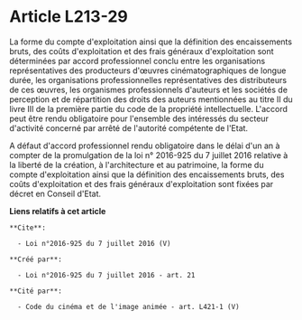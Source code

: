 # Article L213-29

La forme du compte d'exploitation ainsi que la définition des encaissements bruts, des coûts d'exploitation et des frais
généraux d'exploitation sont déterminées par accord professionnel conclu entre les organisations représentatives des
producteurs d'œuvres cinématographiques de longue durée, les organisations professionnelles représentatives des distributeurs
de ces œuvres, les organismes professionnels d'auteurs et les sociétés de perception et de répartition des droits des auteurs
mentionnées au titre II du livre III de la première partie du code de la propriété intellectuelle. L'accord peut être rendu
obligatoire pour l'ensemble des intéressés du secteur d'activité concerné par arrêté de l'autorité compétente de l'Etat. 

A défaut d'accord professionnel rendu obligatoire dans le délai d'un an à compter de la promulgation de la loi n° 2016-925 du
7 juillet 2016 relative à la liberté de la création, à l'architecture et au patrimoine, la forme du compte d'exploitation
ainsi que la définition des encaissements bruts, des coûts d'exploitation et des frais généraux d'exploitation sont fixées
par décret en Conseil d'Etat.

**Liens relatifs à cet article**

	**Cite**:

	  - Loi n°2016-925 du 7 juillet 2016 (V)

	**Créé par**:

	  - Loi n°2016-925 du 7 juillet 2016 - art. 21

	**Cité par**:

	  - Code du cinéma et de l'image animée - art. L421-1 (V)
